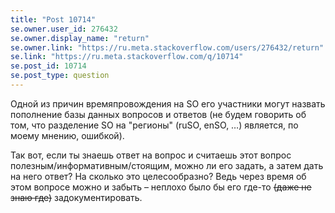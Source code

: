 ```yaml
---
title: "Post 10714"
se.owner.user_id: 276432
se.owner.display_name: "return"
se.owner.link: "https://ru.meta.stackoverflow.com/users/276432/return"
se.link: "https://ru.meta.stackoverflow.com/q/10714"
se.post_id: 10714
se.post_type: question
---
```

<p>Одной из причин времяпровождения на SO его участники могут назвать пополнение базы данных вопросов и ответов (не будем говорить об том, что разделение SO на &quot;регионы&quot; (ruSO, enSO, …) является, по моему мнению, ошибкой).</p>
<p>Так вот, если ты знаешь ответ на вопрос и считаешь этот вопрос полезным/информативным/стоящим, можно ли его задать, а затем дать на него ответ? На сколько это целесообразно? Ведь через время об этом вопросе можно и забыть – неплохо было бы его где-то <s>(даже не знаю где)</s> задокументировать.</p>
